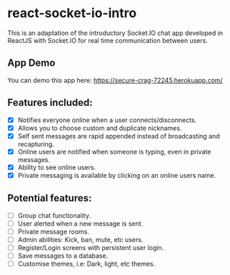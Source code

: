 # react-socket-io-intro
This is an adaptation of the introductory Socket.IO chat app developed in ReactJS with Socket.IO for real time communication 
between users. 

## App Demo
You can demo this app here: https://secure-crag-72245.herokuapp.com/

## Features included:
- [x] Notifies everyone online when a user connects/disconnects. 
- [x] Allows you to choose custom and duplicate nicknames.
- [x] Self sent messages are rapid appended instead of broadcasting and recapturing.
- [x] Online users are notified when someone is typing, even in private messages.
- [x] Ability to see online users.
- [x] Private messaging is available by clicking on an online users name.

## Potential features:
- [ ] Group chat functionality.
- [ ] User alerted when a new message is sent.
- [ ] Private message rooms.
- [ ] Admin abilities: Kick, ban, mute, etc users.
- [ ] Register/Login screens with persistent user login.
- [ ] Save messages to a database.
- [ ] Customise themes, i.e: Dark, light, etc themes.
